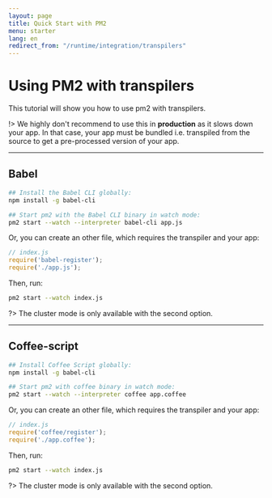 ```yaml
---
layout: page
title: Quick Start with PM2
menu: starter
lang: en
redirect_from: "/runtime/integration/transpilers"
---
```


# Using PM2 with transpilers

This tutorial will show you how to use pm2 with transpilers.

!> We highly don't recommend to use this in **production** as it slows down your app. In that case, your app must be bundled i.e. transpiled from the source to get a pre-processed version of your app.

---

## Babel

```bash
## Install the Babel CLI globally:
npm install -g babel-cli

## Start pm2 with the Babel CLI binary in watch mode:
pm2 start --watch --interpreter babel-cli app.js
```

Or, you can create an other file, which requires the transpiler and your app:
```javascript
// index.js
require('babel-register');
require('./app.js');
```
Then, run:
```bash
pm2 start --watch index.js
```

?> The cluster mode is only available with the second option.

---

## Coffee-script

```bash
## Install Coffee Script globally:
npm install -g babel-cli

## Start pm2 with coffee binary in watch mode:
pm2 start --watch --interpreter coffee app.coffee
```

Or, you can create an other file, which requires the transpiler and your app:
```javascript
// index.js
require('coffee/register');
require('./app.coffee');
```
Then, run:
```bash
pm2 start --watch index.js
```

?> The cluster mode is only available with the second option.

